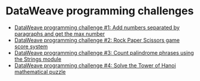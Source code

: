 # DataWeave programming challenges

- [DataWeave programming challenge #1: Add numbers separated by paragraphs and get the max number](https://www.prostdev.com/post/dataweave-programming-challenge-1)
- [DataWeave programming challenge #2: Rock Paper Scissors game score system](https://www.prostdev.com/post/dataweave-programming-challenge-2)
- [DataWeave programming challenge #3: Count palindrome phrases using the Strings module](https://www.prostdev.com/post/dataweave-programming-challenge-3)
- [DataWeave programming challenge #4: Solve the Tower of Hanoi mathematical puzzle](https://www.prostdev.com/post/dataweave-programming-challenge-3)